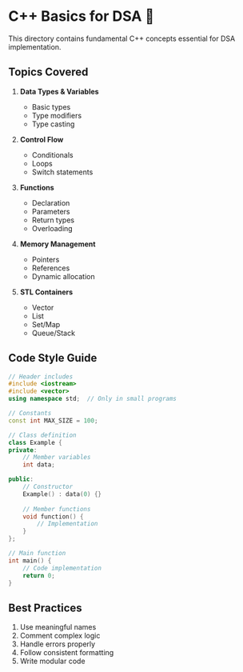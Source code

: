 # C++ Basics for DSA 🔰

This directory contains fundamental C++ concepts essential for DSA implementation.

## Topics Covered

1. **Data Types & Variables**
   - Basic types
   - Type modifiers
   - Type casting

2. **Control Flow**
   - Conditionals
   - Loops
   - Switch statements

3. **Functions**
   - Declaration
   - Parameters
   - Return types
   - Overloading

4. **Memory Management**
   - Pointers
   - References
   - Dynamic allocation

5. **STL Containers**
   - Vector
   - List
   - Set/Map
   - Queue/Stack

## Code Style Guide

```cpp
// Header includes
#include <iostream>
#include <vector>
using namespace std;  // Only in small programs

// Constants
const int MAX_SIZE = 100;

// Class definition
class Example {
private:
    // Member variables
    int data;

public:
    // Constructor
    Example() : data(0) {}
    
    // Member functions
    void function() {
        // Implementation
    }
};

// Main function
int main() {
    // Code implementation
    return 0;
}
```

## Best Practices
1. Use meaningful names
2. Comment complex logic
3. Handle errors properly
4. Follow consistent formatting
5. Write modular code

